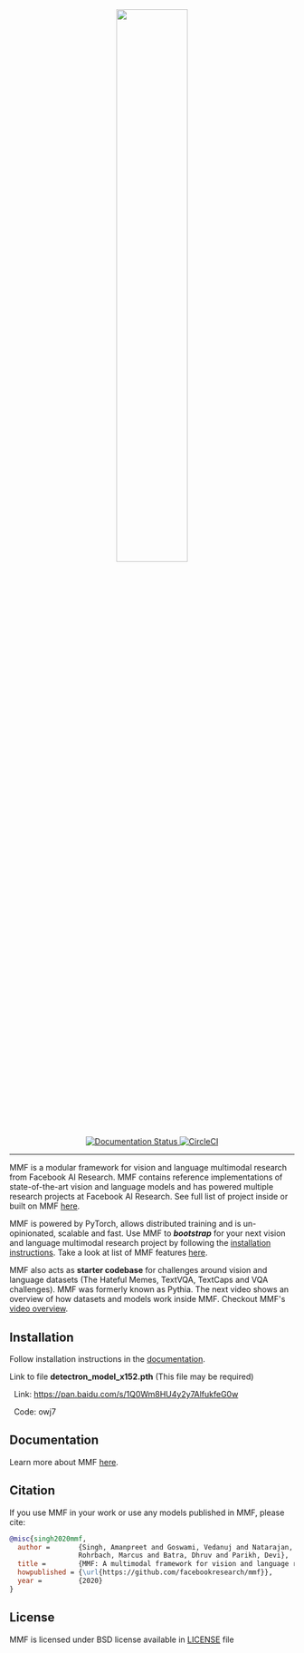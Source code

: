 
<div align="center">
<img src="https://mmf.sh/img/logo.svg" width="50%"/>
</div>

#

<div align="center">
  <a href="https://mmf.sh/docs">
  <img alt="Documentation Status" src="https://readthedocs.org/projects/mmf/badge/?version=latest"/>
  </a>
  <a href="https://circleci.com/gh/facebookresearch/mmf">
  <img alt="CircleCI" src="https://circleci.com/gh/facebookresearch/mmf.svg?style=svg"/>
  </a>
</div>

---

MMF is a modular framework for vision and language multimodal research from Facebook AI Research. MMF contains reference implementations of state-of-the-art vision and language models and has powered multiple research projects at Facebook AI Research. See full list of project inside or built on MMF [here](https://mmf.sh/docs/notes/projects).

MMF is powered by PyTorch, allows distributed training and is un-opinionated, scalable and fast. Use MMF to **_bootstrap_** for your next vision and language multimodal research project by following the [installation instructions](https://mmf.sh/docs/getting_started/installation). Take a look at list of MMF features [here](https://mmf.sh/docs/getting_started/features).

MMF also acts as **starter codebase** for challenges around vision and
language datasets (The Hateful Memes, TextVQA, TextCaps and VQA challenges). MMF was formerly known as Pythia. The next video shows an overview of how datasets and models work inside MMF. Checkout MMF's [video overview](https://mmf.sh/docs/getting_started/video_overview).


## Installation

Follow installation instructions in the [documentation](https://mmf.sh/docs/getting_started/installation).

Link to file **detectron_model_x152.pth** (This file may be required) 

&nbsp;
Link: https://pan.baidu.com/s/1Q0Wm8HU4y2y7AlfukfeG0w 

&nbsp;
Code: owj7 

## Documentation

Learn more about MMF [here](https://mmf.sh/docs).

## Citation

If you use MMF in your work or use any models published in MMF, please cite:

```bibtex
@misc{singh2020mmf,
  author =       {Singh, Amanpreet and Goswami, Vedanuj and Natarajan, Vivek and Jiang, Yu and Chen, Xinlei and Shah, Meet and
                 Rohrbach, Marcus and Batra, Dhruv and Parikh, Devi},
  title =        {MMF: A multimodal framework for vision and language research},
  howpublished = {\url{https://github.com/facebookresearch/mmf}},
  year =         {2020}
}
```

## License

MMF is licensed under BSD license available in [LICENSE](LICENSE) file
